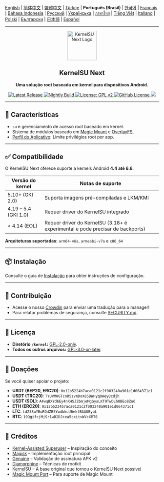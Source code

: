 [English](README.md) | [简体中文](README_CN.md) | [繁體中文](README_TW.md) | [Türkçe](README_TR.md) | **Português (Brasil)** | [한국어](README_KO.md) | [Français](README_FR.md) | [Bahasa Indonesia](README_ID.md) | [Русский](README_RU.md) | [Українська](README_UA.md) | [ภาษาไทย](README_TH.md) | [Tiếng Việt](README_VI.md) | [Italiano](README_IT.md) | [Polski](README_PL.md) | [Български](README_BG.md) | [日本語](README_JA.md) | [Español](README_ES.md)

---

<div align="center">
  <img src="/assets/kernelsu_next.png" width="96" alt="KernelSU Next Logo">

  <h2>KernelSU Next</h2>
  <p><strong>Uma solução root baseada em kernel para dispositivos Android.</strong></p>

  <p>
    <a href="https://github.com/KernelSU-Next/KernelSU-Next/releases/latest">
      <img src="https://img.shields.io/github/v/release/KernelSU-Next/KernelSU-Next?label=Release&logo=github" alt="Latest Release">
    </a>
    <a href="https://nightly.link/KernelSU-Next/KernelSU-Next/workflows/build-manager-ci/next/Manager">
      <img src="https://img.shields.io/badge/Nightly%20Release-gray?logo=hackthebox&logoColor=fff" alt="Nightly Build">
    </a>
    <a href="https://www.gnu.org/licenses/old-licenses/gpl-2.0.en.html">
      <img src="https://img.shields.io/badge/License-GPL%20v2-orange.svg?logo=gnu" alt="License: GPL v2">
    </a>
    <a href="/LICENSE">
      <img src="https://img.shields.io/github/license/KernelSU-Next/KernelSU-Next?logo=gnu" alt="GitHub License">
    </a>
    <a title="Crowdin" target="_blank" href="https://crowdin.com/project/kernelsu-next"><img src="https://badges.crowdin.net/kernelsu-next/localized.svg"></a>
  </p>
</div>

---

## 🚀 Características

- `su` e gerenciamento de acesso root baseado em kernel.
- Sistema de módulos baseado em [Magic Mount](https://topjohnwu.github.io/Magisk/details.html#magic-mount) e [OverlayFS](https://en.wikipedia.org/wiki/OverlayFS).
- [Perfil do Aplicativo](https://kernelsu.org/pt_BR/guide/app-profile.html): Limite privilégios root por app.

---

## ✅ Compatibilidade

O KernelSU Next oferece suporte a kernels Android **4.4 até 6.6**.

| Versão do kernel     | Notas de suporte                                                              |
|----------------------|-------------------------------------------------------------------------------|
| 5.10+ (GKI 2.0)      | Suporta imagens pré-compiladas e LKM/KMI                                      |
| 4.19 – 5.4 (GKI 1.0) | Requer driver do KernelSU integrado                                           |
| < 4.14 (EOL)         | Requer driver do KernelSU (3.18+ é experimental e pode precisar de backports) |

**Arquiteturas suportadas:** `arm64-v8a`, `armeabi-v7a` e `x86_64`

---

## 📦 Instalação

Consulte o guia de [Instalação](https://kernelsu-next.github.io/webpage/pt_BR/pages/installation.html) para obter instruções de configuração.

---

## 🏅 Contribuição

- Acesse o nosso [Crowdin](https://crowdin.com/project/kernelsu-next) para enviar uma tradução para o manager!
- Para relatar problemas de segurança, consulte [SECURITY.md](/SECURITY.md).

---

## 📜 Licença

- **Diretório `/kernel`:** [GPL-2.0-only](https://www.gnu.org/licenses/old-licenses/gpl-2.0.en.html).
- **Todos os outros arquivos:** [GPL-3.0-or-later](https://www.gnu.org/licenses/gpl-3.0.html).

---

## 💸 Doações

Se você quiser apoiar o projeto:

- **USDT (BEP20, ERC20)**: `0x12b5224b7aca0121c2f003240a901e1d064371c1`
- **USDT (TRC20)**: `TYUVMWGTcnR5svnDoX85DWHyqUAeyQcdjh`
- **USDT (SOL)**: `A4wqBXYd6Ey4nK4SJ2bmjeMgGyaLKT9TwDLh8BEo8Zu6`
- **ETH (ERC20)**: `0x12b5224b7aca0121c2f003240a901e1d064371c1`
- **LTC**: `Ld238uYBuRQdZB5YwdbkuU6ektBAAUByoL`
- **BTC**: `19QgifcjMjSr1wB2DJcea5cxitvWVcXMT6`

---

## 🙏 Créditos

- [Kernel-Assisted Superuser](https://git.zx2c4.com/kernel-assisted-superuser/about/) – Inspiração do conceito
- [Magisk](https://github.com/topjohnwu/Magisk) – Implementação root principal
- [Genuine](https://github.com/brevent/genuine/) – Validação de assinatura APK v2
- [Diamorphine](https://github.com/m0nad/Diamorphine) – Técnicas de rootkit
- [KernelSU](https://github.com/tiann/KernelSU) – A base original que tornou o KernelSU Next possível
- [Magic Mount Port](https://github.com/5ec1cff/KernelSU/blob/main/userspace/ksud/src/magic_mount.rs) – Para suporte de Magic Mount
